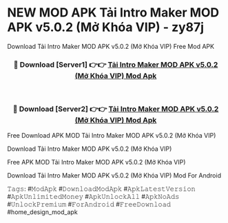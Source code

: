 # NEW MOD APK Tải Intro Maker MOD APK v5.0.2 (Mở Khóa VIP) - zy87j
Download Tải Intro Maker MOD APK v5.0.2 (Mở Khóa VIP) Free Mod APK

<div align="center">
<h3>🔴 Download [Server1] 👉👉 <a href="https://apk-comot.site?title=Tải_Intro_Maker_MOD_APK_v5.0.2_(Mở_Khóa_VIP)">Tải Intro Maker MOD APK v5.0.2 (Mở Khóa VIP) Mod Apk</a></h3><br>

<h3>🔴 Download [Server2] 👉👉 <a href="https://apk-comot.site?title=Tải_Intro_Maker_MOD_APK_v5.0.2_(Mở_Khóa_VIP)">Tải Intro Maker MOD APK v5.0.2 (Mở Khóa VIP) Mod Apk</a></h3>
</div>


Free Download APK MOD Tải Intro Maker MOD APK v5.0.2 (Mở Khóa VIP)

Download Tải Intro Maker MOD APK v5.0.2 (Mở Khóa VIP) 

Free APK MOD Tải Intro Maker MOD APK v5.0.2 (Mở Khóa VIP) 

Download Tải Intro Maker MOD APK v5.0.2 (Mở Khóa VIP) Mod For Android

𝚃𝚊𝚐𝚜: #𝙼𝚘𝚍𝙰𝚙𝚔 #𝙳𝚘𝚠𝚗𝚕𝚘𝚊𝚍𝙼𝚘𝚍𝙰𝚙𝚔 #𝙰𝚙𝚔𝙻𝚊𝚝𝚎𝚜𝚝𝚅𝚎𝚛𝚜𝚒𝚘𝚗 #𝙰𝚙𝚔𝚄𝚗𝚕𝚒𝚖𝚒𝚝𝚎𝚍𝙼𝚘𝚗𝚎𝚢 #𝙰𝚙𝚔𝚄𝚗𝚕𝚘𝚌𝚔𝙰𝚕𝚕 #𝙰𝚙𝚔𝙽𝚘𝙰𝚍𝚜 #𝚄𝚗𝚕𝚘𝚌𝚔𝙿𝚛𝚎𝚖𝚒𝚞𝚖 #𝙵𝚘𝚛𝙰𝚗𝚍𝚛𝚘𝚒𝚍 #𝙵𝚛𝚎𝚎𝙳𝚘𝚠𝚗𝚕𝚘𝚊𝚍 #home_design_mod_apk